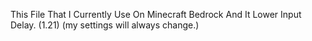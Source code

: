 This File That I Currently Use On Minecraft Bedrock And It Lower Input Delay. (1.21)
(my settings will always change.)
